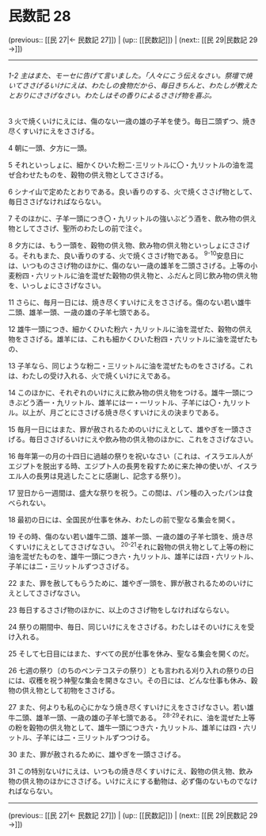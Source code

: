 # 民数記 28

(previous:: [[民 27|← 民数記 27]]) | (up:: [[民数記]]) | (next:: [[民 29|民数記 29 →]])

***
###### 1-2 主はまた、モーセに告げて言いました。「人々にこう伝えなさい。祭壇で焼いてささげるいけにえは、わたしの食物だから、毎日きちんと、わたしが教えたとおりにささげなさい。わたしはその香りによるささげ物を喜ぶ。 



3 
火で焼くいけにえには、傷のない一歳の雄の子羊を使う。毎日二頭ずつ、焼き尽くすいけにえをささげる。 



4 
朝に一頭、夕方に一頭。 



5 
それといっしょに、細かくひいた粉二･三リットルに〇・九リットルの油を混ぜ合わせたものを、穀物の供え物としてささげる。 



6 
シナイ山で定めたとおりである。良い香りのする、火で焼くささげ物として、毎日ささげなければならない。 



7 
そのほかに、子羊一頭につき〇・九リットルの強いぶどう酒を、飲み物の供え物としてささげ、聖所のわたしの前で注ぐ。 



8 
夕方には、もう一頭を、穀物の供え物、飲み物の供え物といっしょにささげる。それもまた、良い香りのする、火で焼くささげ物である。 <sup class="versenum">9-10</sup>安息日には、いつものささげ物のほかに、傷のない一歳の雄羊を二頭ささげる。上等の小麦粉四・六リットルに油を混ぜた穀物の供え物と、ふだんと同じ飲み物の供え物を、いっしょにささげなさい。 



11 
さらに、毎月一日には、焼き尽くすいけにえをささげる。傷のない若い雄牛二頭、雄羊一頭、一歳の雄の子羊七頭である。 



12 
雄牛一頭につき、細かくひいた粉六・九リットルに油を混ぜた、穀物の供え物をささげる。雄羊には、これも細かくひいた粉四・六リットルに油を混ぜたもの、 



13 
子羊なら、同じような粉二・三リットルに油を混ぜたものをささげる。これは、わたしの受け入れる、火で焼くいけにえである。 



14 
このほかに、それぞれのいけにえに飲み物の供え物をつける。雄牛一頭につきぶどう酒一・九リットル、雄羊には一・一リットル、子羊には〇・九リットル。以上が、月ごとにささげる焼き尽くすいけにえの決まりである。 



15 
毎月一日にはまた、罪が赦されるためのいけにえとして、雄やぎを一頭ささげる。毎日ささげるいけにえや飲み物の供え物のほかに、これをささげなさい。 



16 
毎年第一の月の十四日に過越の祭りを祝いなさい〔これは、イスラエル人がエジプトを脱出する時、エジプト人の長男を殺すために来た神の使いが、イスラエル人の長男は見逃したことに感謝し、記念する祭り〕。 



17 
翌日から一週間は、盛大な祭りを祝う。この間は、パン種の入ったパンは食べられない。 



18 
最初の日には、全国民が仕事を休み、わたしの前で聖なる集会を開く。 



19 
その時、傷のない若い雄牛二頭、雄羊一頭、一歳の雄の子羊七頭を、焼き尽くすいけにえとしてささげなさい。 <sup class="versenum">20-21</sup>それに穀物の供え物として上等の粉に油を混ぜたものを、雄牛一頭につき六・九リットル、雄羊には四・六リットル、子羊には二・三リットルずつささげる。 



22 
また、罪を赦してもらうために、雄やぎ一頭を、罪が赦されるためのいけにえとしてささげなさい。 



23 
毎日するささげ物のほかに、以上のささげ物をしなければならない。 



24 
祭りの期間中、毎日、同じいけにえをささげる。わたしはそのいけにえを受け入れる。 



25 
そして七日目にはまた、すべての民が仕事を休み、聖なる集会を開くのだ。 



26 
七週の祭り〔のちのペンテコステの祭り〕とも言われる刈り入れの祭りの日には、収穫を祝う神聖な集会を開きなさい。その日には、どんな仕事も休み、穀物の供え物として初物をささげる。 



27 
また、何よりも私の心にかなう焼き尽くすいけにえをささげなさい。若い雄牛二頭、雄羊一頭、一歳の雄の子羊七頭である。 <sup class="versenum">28-29</sup>それに、油を混ぜた上等の粉を穀物の供え物として、雄牛一頭につき六・九リットル、雄羊には四・六リットル、子羊には二・三リットルずつつける。 



30 
また、罪が赦されるために、雄やぎを一頭ささげる。 



31 
この特別ないけにえは、いつもの焼き尽くすいけにえ、穀物の供え物、飲み物の供え物のほかにささげる。いけにえにする動物は、必ず傷のないものでなければならない。

***

(previous:: [[民 27|← 民数記 27]]) | (up:: [[民数記]]) | (next:: [[民 29|民数記 29 →]])
